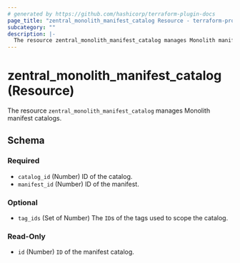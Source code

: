 ```yaml
---
# generated by https://github.com/hashicorp/terraform-plugin-docs
page_title: "zentral_monolith_manifest_catalog Resource - terraform-provider-zentral"
subcategory: ""
description: |-
  The resource zentral_monolith_manifest_catalog manages Monolith manifest catalogs.
---
```


# zentral_monolith_manifest_catalog (Resource)

The resource `zentral_monolith_manifest_catalog` manages Monolith manifest catalogs.



<!-- schema generated by tfplugindocs -->
## Schema

### Required

- `catalog_id` (Number) ID of the catalog.
- `manifest_id` (Number) ID of the manifest.

### Optional

- `tag_ids` (Set of Number) The `ID`s of the tags used to scope the catalog.

### Read-Only

- `id` (Number) `ID` of the manifest catalog.



